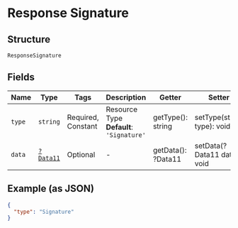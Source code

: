 
# Response Signature

## Structure

`ResponseSignature`

## Fields

| Name | Type | Tags | Description | Getter | Setter |
|  --- | --- | --- | --- | --- | --- |
| `type` | `string` | Required, Constant | Resource Type<br>**Default**: `'Signature'` | getType(): string | setType(string type): void |
| `data` | [`?Data11`](../../doc/models/data-11.md) | Optional | - | getData(): ?Data11 | setData(?Data11 data): void |

## Example (as JSON)

```json
{
  "type": "Signature"
}
```

